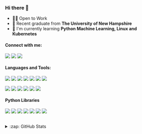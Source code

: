 ### Hi there 👋

<!--
**JacobMannix/JacobMannix** is a ✨ _special_ ✨ repository because its `README.md` (this file) appears on your GitHub profile.

Here are some ideas to get you started:

- 🔭 I’m currently working on ...
- 🌱 I’m currently learning ...
- 👯 I’m looking to collaborate on ...
- 🤔 I’m looking for help with ...
- 💬 Ask me about ...
- 📫 How to reach me: ...
- 😄 Pronouns: ...
- ⚡ Fun fact: ...
-->

- 👨‍💻 Open to Work
- :school: Recent graduate from **The University of New Hampshire** 
- 🌱 I'm currently learning **Python Machine Learning, Linux and Kubernetes**

#### Connect with me:
[![](https://img.shields.io/badge/Social-LinkedIn-informational?style=flat&logo=linkedin&logoColor=white&color=d59373)][linkedin]
[![](https://img.shields.io/badge/Social-Kaggle-informational?style=flat&logo=kaggle&logoColor=white&color=d59373)][kaggle]
[![](https://img.shields.io/badge/Social-Website-informational?style=flat&logo=notion&logoColor=white&color=d59373)][website]

#### Languages and Tools:
[![](https://img.shields.io/badge/Code-Python-informational?style=flat&logo=python&logoColor=white&color=a8875c)](https://www.python.org/)
[![](https://img.shields.io/badge/Code-R-informational?style=flat&logo=r&logoColor=white&color=a8875c)](https://www.r-project.org/)
[![](https://img.shields.io/badge/Code-SQL-informational?style=flat&logo=mariadb&logoColor=white&color=a8875c)](https://www.mysql.com/)
[![](https://img.shields.io/badge/Code-Swift-informational?style=flat&logo=swift&logoColor=white&color=a8875c)](https://swift.org/)
[![](https://img.shields.io/badge/Tools-Tableau-informational?style=flat&logo=tableau&logoColor=white&color=8c7450)](https://kubernetes.io/)
[![](https://img.shields.io/badge/Tools-Docker-informational?style=flat&logo=docker&logoColor=white&color=8c7450)](https://www.docker.com/)
[![](https://img.shields.io/badge/Tools-Kubernetes-informational?style=flat&logo=kubernetes&logoColor=white&color=8c7450)](https://kubernetes.io/)


[![](https://img.shields.io/badge/OS-Linux-informational?style=flat&logo=ubuntu&logoColor=white&color=706240)](https://ubuntu.com/)
[![](https://img.shields.io/badge/Shell-Bash-informational?style=flat&logo=gnu-bash&logoColor=white&color=706240)](https://www.gnu.org/software/bash/)
[![](https://img.shields.io/badge/Editor-Vim-informational?style=flat&logo=vim&logoColor=white&color=706240)](https://www.vim.org/)
[![](https://img.shields.io/badge/Tools-VSCode-informational?style=flat&logo=visual-studio-code&logoColor=white&color=8c7450)](https://code.visualstudio.com/)
[![](https://img.shields.io/badge/Tools-JupyterLab-informational?style=flat&logo=jupyter&logoColor=white&color=8c7450)](https://jupyter.org/)
[![](https://colab.research.google.com/assets/colab-badge.svg)](https://colab.research.google.com/notebooks/intro.ipynb#recent=true)

#### Python Libraries
[![](https://img.shields.io/badge/Library-Pandas-informational?style=flat&logo=pandas&logoColor=white&color=706240)]()
[![](https://img.shields.io/badge/Library-Numpy-informational?style=flat&logo=numpy&logoColor=white&color=706240)]()
[![](https://img.shields.io/badge/Library-SciKit-Learn-informational?style=flat&logo=scikitlearn&logoColor=white&color=706240)]()
[![](https://img.shields.io/badge/Library-BeautifulSoup-informational?style=flat&logo=beaustifulsoup&logoColor=white&color=706240)]()
[![](https://img.shields.io/badge/Library-MatPlotLib-informational?style=flat&logo=matplotlib&logoColor=white&color=706240)]()
[![](https://img.shields.io/badge/Library-Scipy-informational?style=flat&logo=scipy&logoColor=white&color=706240)]()
[![](https://img.shields.io/badge/Library-Keras-informational?style=flat&logo=keras&logoColor=white&color=706240)]()

<br />

[website]: https://jacobmannix.social
[linkedin]: https://linkedin.com/in/jacobmannix
[kaggle]: https://kaggle.com/jmannix3
[spotify]: https://open.spotify.com/user/jmannix3

<details>
  <summary>:zap: GitHub Stats</summary>
<p align="left">
  <a href="https://github.com/JacobMannix">
    <img align="center" src="https://github-readme-stats.vercel.app/api/top-langs/?username=JacobMannix&hide=vim script" />
  </a>
   <a href="https://github.com/JacobMannix">
    <img align="center" src="https://github-readme-stats.vercel.app/api?username=JacobMannix&show_icons=true&line_height=40&count_private=true" alt="Jacob's GitHub Stats" />
  </a> 
</p>
</details>

